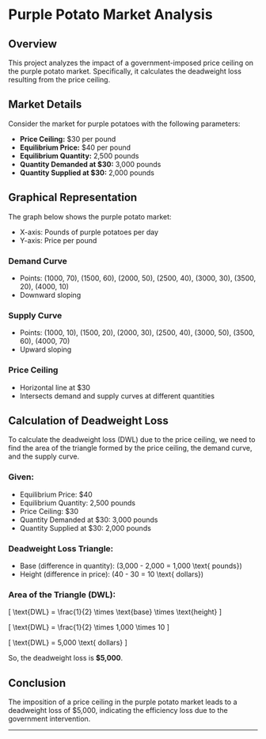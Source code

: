 # Purple Potato Market Analysis

## Overview
This project analyzes the impact of a government-imposed price ceiling on the purple potato market. Specifically, it calculates the deadweight loss resulting from the price ceiling.

## Market Details
Consider the market for purple potatoes with the following parameters:
- **Price Ceiling:** $30 per pound
- **Equilibrium Price:** $40 per pound
- **Equilibrium Quantity:** 2,500 pounds
- **Quantity Demanded at $30:** 3,000 pounds
- **Quantity Supplied at $30:** 2,000 pounds

## Graphical Representation
The graph below shows the purple potato market:

- X-axis: Pounds of purple potatoes per day
- Y-axis: Price per pound

### Demand Curve
- Points: (1000, 70), (1500, 60), (2000, 50), (2500, 40), (3000, 30), (3500, 20), (4000, 10)
- Downward sloping

### Supply Curve
- Points: (1000, 10), (1500, 20), (2000, 30), (2500, 40), (3000, 50), (3500, 60), (4000, 70)
- Upward sloping

### Price Ceiling
- Horizontal line at $30
- Intersects demand and supply curves at different quantities

## Calculation of Deadweight Loss
To calculate the deadweight loss (DWL) due to the price ceiling, we need to find the area of the triangle formed by the price ceiling, the demand curve, and the supply curve.

### Given:
- Equilibrium Price: $40
- Equilibrium Quantity: 2,500 pounds
- Price Ceiling: $30
- Quantity Demanded at $30: 3,000 pounds
- Quantity Supplied at $30: 2,000 pounds

### Deadweight Loss Triangle:
- Base (difference in quantity): \(3,000 - 2,000 = 1,000 \text{ pounds}\)
- Height (difference in price): \(40 - 30 = 10 \text{ dollars}\)

### Area of the Triangle (DWL):


\[ \text{DWL} = \frac{1}{2} \times \text{base} \times \text{height} \]




\[ \text{DWL} = \frac{1}{2} \times 1,000 \times 10 \]




\[ \text{DWL} = 5,000 \text{ dollars} \]



So, the deadweight loss is **$5,000**.

## Conclusion
The imposition of a price ceiling in the purple potato market leads to a deadweight loss of $5,000, indicating the efficiency loss due to the government intervention.

---
